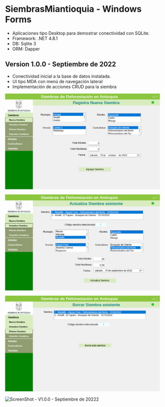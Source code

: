 # SiembrasMiantioquia - Windows Forms
- Aplicaciones tipo Desktop para demostrar conectividad con SQLite.
- Framework: .NET 4.8.1
- DB: Sqlite 3
- ORM: Dapper


## Version 1.0.0 - Septiembre de 2022
- Conectividad inicial a la base de datos instalada.
- UI tipo MDA con menú de navegación lateral
- Implementación de acciones CRUD para la siembra

![ScreenShot - V1.0.0 - Septiembre de 20222](/SiembrasMiantioquia_WinForms/ScreenShots/siembras_insertar.png)

![ScreenShot - V1.0.0 - Septiembre de 20222](/SiembrasMiantioquia_WinForms/ScreenShots/siembras_actualizar.png)

![ScreenShot - V1.0.0 - Septiembre de 20222](/SiembrasMiantioquia_WinForms/ScreenShots/siembras_borrar.png)

![ScreenShot - V1.0.0 - Septiembre de 20222](/SiembrasMiantioquia_WinForms/ScreenShots/siembras_consultar.png)

